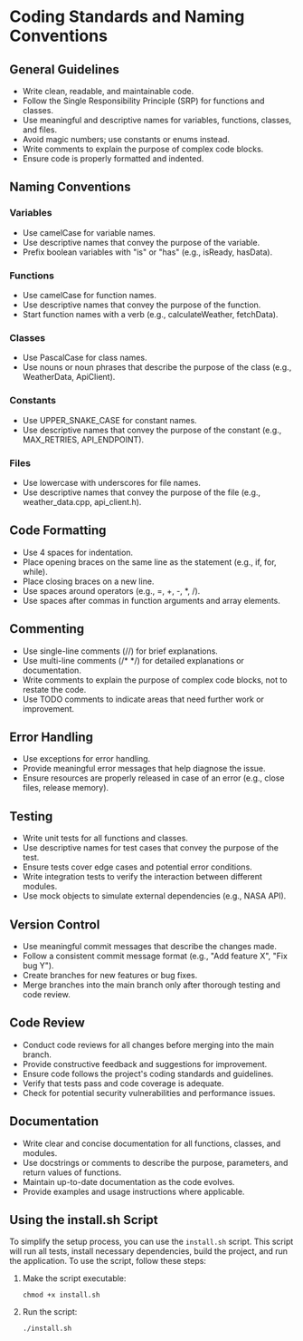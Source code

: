 # Coding Standards and Naming Conventions

## General Guidelines
- Write clean, readable, and maintainable code.
- Follow the Single Responsibility Principle (SRP) for functions and classes.
- Use meaningful and descriptive names for variables, functions, classes, and files.
- Avoid magic numbers; use constants or enums instead.
- Write comments to explain the purpose of complex code blocks.
- Ensure code is properly formatted and indented.

## Naming Conventions

### Variables
- Use camelCase for variable names.
- Use descriptive names that convey the purpose of the variable.
- Prefix boolean variables with "is" or "has" (e.g., isReady, hasData).

### Functions
- Use camelCase for function names.
- Use descriptive names that convey the purpose of the function.
- Start function names with a verb (e.g., calculateWeather, fetchData).

### Classes
- Use PascalCase for class names.
- Use nouns or noun phrases that describe the purpose of the class (e.g., WeatherData, ApiClient).

### Constants
- Use UPPER_SNAKE_CASE for constant names.
- Use descriptive names that convey the purpose of the constant (e.g., MAX_RETRIES, API_ENDPOINT).

### Files
- Use lowercase with underscores for file names.
- Use descriptive names that convey the purpose of the file (e.g., weather_data.cpp, api_client.h).

## Code Formatting
- Use 4 spaces for indentation.
- Place opening braces on the same line as the statement (e.g., if, for, while).
- Place closing braces on a new line.
- Use spaces around operators (e.g., =, +, -, *, /).
- Use spaces after commas in function arguments and array elements.

## Commenting
- Use single-line comments (//) for brief explanations.
- Use multi-line comments (/* */) for detailed explanations or documentation.
- Write comments to explain the purpose of complex code blocks, not to restate the code.
- Use TODO comments to indicate areas that need further work or improvement.

## Error Handling
- Use exceptions for error handling.
- Provide meaningful error messages that help diagnose the issue.
- Ensure resources are properly released in case of an error (e.g., close files, release memory).

## Testing
- Write unit tests for all functions and classes.
- Use descriptive names for test cases that convey the purpose of the test.
- Ensure tests cover edge cases and potential error conditions.
- Write integration tests to verify the interaction between different modules.
- Use mock objects to simulate external dependencies (e.g., NASA API).

## Version Control
- Use meaningful commit messages that describe the changes made.
- Follow a consistent commit message format (e.g., "Add feature X", "Fix bug Y").
- Create branches for new features or bug fixes.
- Merge branches into the main branch only after thorough testing and code review.

## Code Review
- Conduct code reviews for all changes before merging into the main branch.
- Provide constructive feedback and suggestions for improvement.
- Ensure code follows the project's coding standards and guidelines.
- Verify that tests pass and code coverage is adequate.
- Check for potential security vulnerabilities and performance issues.

## Documentation
- Write clear and concise documentation for all functions, classes, and modules.
- Use docstrings or comments to describe the purpose, parameters, and return values of functions.
- Maintain up-to-date documentation as the code evolves.
- Provide examples and usage instructions where applicable.

## Using the install.sh Script

To simplify the setup process, you can use the `install.sh` script. This script will run all tests, install necessary dependencies, build the project, and run the application. To use the script, follow these steps:

1. Make the script executable:
   ```
   chmod +x install.sh
   ```

2. Run the script:
   ```
   ./install.sh
   ```
